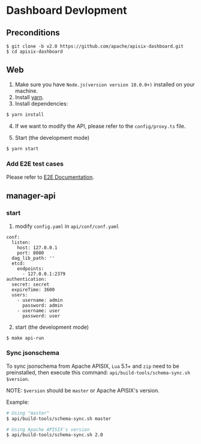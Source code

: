 <!--
#
# Licensed to the Apache Software Foundation (ASF) under one or more
# contributor license agreements.  See the NOTICE file distributed with
# this work for additional information regarding copyright ownership.
# The ASF licenses this file to You under the Apache License, Version 2.0
# (the "License"); you may not use this file except in compliance with
# the License.  You may obtain a copy of the License at
#
#     http://www.apache.org/licenses/LICENSE-2.0
#
# Unless required by applicable law or agreed to in writing, software
# distributed under the License is distributed on an "AS IS" BASIS,
# WITHOUT WARRANTIES OR CONDITIONS OF ANY KIND, either express or implied.
# See the License for the specific language governing permissions and
# limitations under the License.
#
-->

# Dashboard Devlopment

## Preconditions

```
$ git clone -b v2.0 https://github.com/apache/apisix-dashboard.git
$ cd apisix-dashboard
```

## Web

1. Make sure you have `Node.js(version version 10.0.0+)` installed on your machine.
2. Install [yarn](https://yarnpkg.com/).
3. Install dependencies:

```sh
$ yarn install
```

4. If we want to modify the API, please refer to the `config/proxy.ts` file.

5. Start (the development mode)

```sh
$ yarn start
```

### Add E2E test cases

Please refer to [E2E Documentation](../web/src/e2e/README.md).

## manager-api

### start

1. modify `config.yaml` in `api/conf/conf.yaml`

```
conf:
  listen:
    host: 127.0.0.1
    port: 8080
  dag_lib_path: ''
  etcd:
    endpoints:
      - 127.0.0.1:2379
authentication:
  secret: secret
  expireTime: 3600
  users:
    - username: admin
      password: admin
    - username: user
      password: user
```

2. start (the development mode)

```
$ make api-run
```

### Sync jsonschema

To sync jsonschema from Apache APISIX, `Lua` 5.1+ and `zip` need to be preinstalled, then execute this command: `api/build-tools/schema-sync.sh $version`.

NOTE: `$version` should be `master` or Apache APISIX's version. 

Example:

```sh
# Using "master"
$ api/build-tools/schema-sync.sh master

# Using Apache APISIX's version
$ api/build-tools/schema-sync.sh 2.0
```
